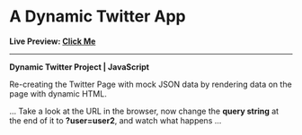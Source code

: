# A Dynamic Twitter App

**Live Preview: [Click Me](https://dynamic-twitter-project-v2.netlify.app/?user=user1)**

---

**Dynamic Twitter Project | JavaScript**

Re-creating the Twitter Page with mock JSON data by rendering data on the page with dynamic HTML.

... Take a look at the URL in the browser, now change the **query string** at the end of it to **?user=user2**, and watch what happens ...
